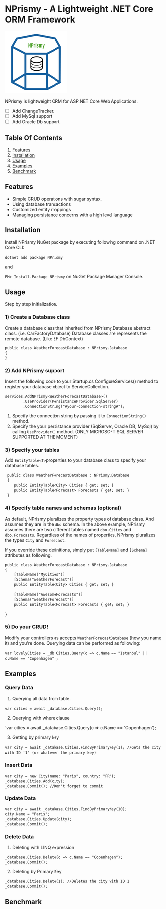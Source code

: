# NPrismy - A Lightweight .NET Core ORM Framework

![NPrismy](https://raw.githubusercontent.com/fatihdumanli/NPrismy/master/nprismy-logo.png)

NPrismy is lightweight ORM for ASP.NET Core Web Applications. 

- [ ] Add ChangeTracker.
- [ ] Add MySql support
- [ ] Add Oracle Db support

## Table Of Contents
1. [Features](#features)
2. [Installation](#installation)
3. [Usage](#usage)
4. [Examples](#examples)
5. [Benchmark](#benchmark)

## Features
* Simple CRUD operations with sugar syntax.
* Using database transactions
* Customized entity mappings
* Managing persistance concerns with a high level language

## Installation
Install NPrismy NuGet package by executing following command on .NET Core CLI:

`dotnet add package NPrismy`

and

`PM> Install-Package NPrismy` on NuGet Package Manager Console.

## Usage

Step by step initialization.

### 1) Create a Database class

Create a database class that inherited from NPrismy.Database abstract class. (i.e. CarFactoryDatabase) Database classes are represents the remote database. (Like EF DbContext)

```
public class WeatherForecastDatabase : NPrismy.Database
{   
}   
```

### 2) Add NPrismy support

Insert the following code to your Startup.cs ConfigureServices() method to register your database object to ServiceCollection. 
```
services.AddNPrismy<WeatherForecastDatabase>()
        .UseProvider(PersistanceProvider.SqlServer)
        .ConnectionString("#your-connection-string#");
```

1. Specify the connection string by passing it to `ConnectionString()` method.  
2. Specify the your persistance provider (SqlServer, Oracle DB, MySql) by calling `UseProvider()` method. (ONLY MICROSOFT SQL SERVER SUPPORTED AT THE MOMENT)

### 3) Specify your tables

Add `EntityTable<T>`properties to your database class to specify your database tables.

```
 public class WeatherForecastDatabase : NPrismy.Database
 {   
    public EntityTable<City> Cities { get; set; }
    public EntityTable<Forecast> Forecasts { get; set; }
 }
```

### 4) Specify table names and schemas (optional)

As default, NPrismy pluralizes the property types of database class. And assumes they are in the `dbo` schema. In the above example, NPrismy assumes there are two different tables named `dbo.Cities` and `dbo.Forecasts`. Regardless of the names of properties, NPrismy pluralizes the types `City` and `Foreacast`.

If you override these definitions, simply put `[TableName]` and `[Schema]` attributes as following.

```
public class WeatherForecastDatabase : NPrismy.Database
{  
    [TableName("MyCities")]
    [Schema("weatherForecast")]
    public EntityTable<City> Cities { get; set; }
       
    [TableName("AwesomeForecasts")]
    [Schema("weatherForecast")]
    public EntityTable<Forecast> Forecasts { get; set; }

}   
```
### 5) Do your CRUD!

Modify your controllers as accepts `WeatherForecastDatabase` (how you name it) and you're done. Querying data can be performed as following:

`var lovelyCities = _db.Cities.Query(c => c.Name == "Istanbul" || c.Name == "Copenhagen");`

## Examples

### Query Data

1. Querying all data from table.

`var cities = await _database.Cities.Query();`

2. Querying with where clause

`var cities = await _database.Cities.Query(c => c.Name == 'Copenhagen');

3. Getting by primary key

`var city = await _database.Cities.FindByPrimaryKey(1); //Gets the city with ID '1' (or whatever the primary key)`


### Insert Data

```
var city = new City(name: "Paris", country: "FR");
_database.Cities.Add(city);
_database.Commit(); //Don't forget to commit
```

### Update Data

```
var city = await _database.Cities.FindByPrimaryKey(10);
city.Name = "Paris";
_database.Cities.Update(city);
_database.Commit();
```

### Delete Data

1. Deleting with LINQ expression

```
_database.Cities.Delete(c => c.Name == "Copenhagen");
_database.Commit();
```

2. Deleting by Primary Key

```
_database.Cities.Delete(1); //Deletes the city with ID 1
_database.Commit();
```



## Benchmark
